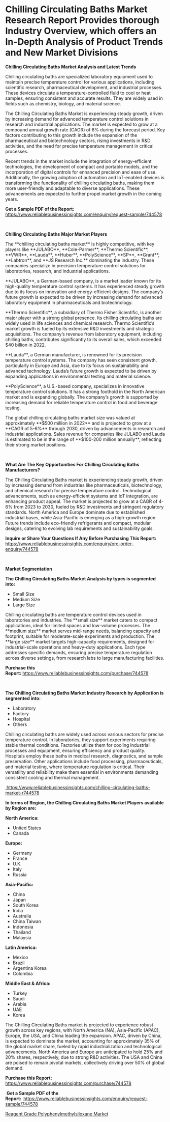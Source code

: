 <p><h1>Chilling Circulating Baths Market Research Report Provides thorough Industry Overview, which offers an In-Depth Analysis of Product Trends and New Market Divisions</h1></p><p><strong>Chilling Circulating Baths Market Analysis and Latest Trends</strong></p>
<p><p>Chilling circulating baths are specialized laboratory equipment used to maintain precise temperature control for various applications, including scientific research, pharmaceutical development, and industrial processes. These devices circulate a temperature-controlled fluid to cool or heat samples, ensuring consistent and accurate results. They are widely used in fields such as chemistry, biology, and material science.</p><p>The Chilling Circulating Baths Market is experiencing steady growth, driven by increasing demand for advanced temperature control solutions in research and industrial applications. The market is expected to grow at a compound annual growth rate (CAGR) of 6% during the forecast period. Key factors contributing to this growth include the expansion of the pharmaceutical and biotechnology sectors, rising investments in R&D activities, and the need for precise temperature management in critical processes.</p><p>Recent trends in the market include the integration of energy-efficient technologies, the development of compact and portable models, and the incorporation of digital controls for enhanced precision and ease of use. Additionally, the growing adoption of automation and IoT-enabled devices is transforming the functionality of chilling circulating baths, making them more user-friendly and adaptable to diverse applications. These advancements are expected to further propel market growth in the coming years.</p></p>
<p><strong>Get a Sample PDF of the Report:&nbsp;</strong> <a href="https://www.reliablebusinessinsights.com/enquiry/request-sample/744578?utm_campaign=112&utm_medium=2&utm_source=Github&utm_content=ia&utm_term=20012025&utm_id=chilling-circulating-baths">https://www.reliablebusinessinsights.com/enquiry/request-sample/744578</a></p>
<p>&nbsp;</p>
<p><strong>Chilling Circulating Baths Major Market Players</strong></p>
<p><p>The **chilling circulating baths market** is highly competitive, with key players like **JULABO**, **Cole-Parmer**, **Thermo Scientific**, **VWR**, **Lauda**, **Huber**, **PolyScience**, **SP**, **Grant**, **Labtron**, and **JS Research Inc.** dominating the industry. These companies specialize in precision temperature control solutions for laboratories, research, and industrial applications.</p><p>**JULABO**, a German-based company, is a market leader known for its high-quality temperature control systems. It has experienced steady growth due to its focus on innovation and energy-efficient designs. The company’s future growth is expected to be driven by increasing demand for advanced laboratory equipment in pharmaceuticals and biotechnology.</p><p>**Thermo Scientific**, a subsidiary of Thermo Fisher Scientific, is another major player with a strong global presence. Its chilling circulating baths are widely used in life sciences and chemical research. Thermo Scientific’s market growth is fueled by its extensive R&D investments and strategic acquisitions. The company’s revenue from laboratory equipment, including chilling baths, contributes significantly to its overall sales, which exceeded $40 billion in 2022.</p><p>**Lauda**, a German manufacturer, is renowned for its precision temperature control systems. The company has seen consistent growth, particularly in Europe and Asia, due to its focus on sustainability and advanced technology. Lauda’s future growth is expected to be driven by expanding applications in environmental testing and material science.</p><p>**PolyScience**, a U.S.-based company, specializes in innovative temperature control solutions. It has a strong foothold in the North American market and is expanding globally. The company’s growth is supported by increasing demand for reliable temperature control in food and beverage testing.</p><p>The global chilling circulating baths market size was valued at approximately **$500 million in 2022** and is projected to grow at a **CAGR of 5-6%** through 2030, driven by advancements in research and industrial applications. Sales revenue for companies like JULABO and Lauda is estimated to be in the range of **$100-200 million annually**, reflecting their strong market positions.</p></p>
<p>&nbsp;</p>
<p><strong>What Are The Key Opportunities For Chilling Circulating Baths Manufacturers?</strong></p>
<p><p>The Chilling Circulating Baths market is experiencing steady growth, driven by increasing demand from industries like pharmaceuticals, biotechnology, and chemical research for precise temperature control. Technological advancements, such as energy-efficient systems and IoT integration, are enhancing product appeal. The market is projected to grow at a CAGR of 4-6% from 2023 to 2030, fueled by R&D investments and stringent regulatory standards. North America and Europe dominate due to established industrial bases, while Asia-Pacific is emerging as a high-growth region. Future trends include eco-friendly refrigerants and compact, modular designs, catering to evolving lab requirements and sustainability goals.</p></p>
<p><strong>Inquire or Share Your Questions If Any Before Purchasing This Report:</strong> <a href="https://www.reliablebusinessinsights.com/enquiry/pre-order-enquiry/744578?utm_campaign=112&utm_medium=2&utm_source=Github&utm_content=ia&utm_term=20012025&utm_id=chilling-circulating-baths">https://www.reliablebusinessinsights.com/enquiry/pre-order-enquiry/744578</a></p>
<p>&nbsp;</p>
<p><strong>Market Segmentation</strong></p>
<p><strong>The Chilling Circulating Baths Market Analysis by types is segmented into:</strong></p>
<p><ul><li>Small Size</li><li>Medium Size</li><li>Large Size</li></ul></p>
<p><p>Chilling circulating baths are temperature control devices used in laboratories and industries. The **small size** market caters to compact applications, ideal for limited spaces and low-volume processes. The **medium size** market serves mid-range needs, balancing capacity and footprint, suitable for moderate-scale experiments and production. The **large size** market targets high-capacity requirements, designed for industrial-scale operations and heavy-duty applications. Each type addresses specific demands, ensuring precise temperature regulation across diverse settings, from research labs to large manufacturing facilities.</p></p>
<p><strong>Purchase this Report:&nbsp;</strong><a href="https://www.reliablebusinessinsights.com/purchase/744578?utm_campaign=112&utm_medium=2&utm_source=Github&utm_content=ia&utm_term=20012025&utm_id=chilling-circulating-baths">https://www.reliablebusinessinsights.com/purchase/744578</a></p>
<p>&nbsp;</p>
<p><strong>The Chilling Circulating Baths Market Industry Research by Application is segmented into:</strong></p>
<p><ul><li>Laboratory</li><li>Factory</li><li>Hospital</li><li>Others</li></ul></p>
<p><p>Chilling circulating baths are widely used across various sectors for precise temperature control. In laboratories, they support experiments requiring stable thermal conditions. Factories utilize them for cooling industrial processes and equipment, ensuring efficiency and product quality. Hospitals employ these baths in medical research, diagnostics, and sample preservation. Other applications include food processing, pharmaceuticals, and material testing, where temperature regulation is critical. Their versatility and reliability make them essential in environments demanding consistent cooling and thermal management.</p></p>
<p><a href="https://www.reliablebusinessinsights.com/chilling-circulating-baths-market-r744578?utm_campaign=112&utm_medium=2&utm_source=Github&utm_content=ia&utm_term=20012025&utm_id=chilling-circulating-baths">&nbsp;https://www.reliablebusinessinsights.com/chilling-circulating-baths-market-r744578</a></p>
<p><strong>In terms of Region, the Chilling Circulating Baths Market Players available by Region are:</strong></p>
<p>
    <p> <strong> North America: </strong>
        <ul>
            <li>United States</li>
            <li>Canada</li>
        </ul>
        </p> 
    <p> <strong> Europe: </strong>
        <ul>
            <li>Germany</li>
            <li>France</li>
            <li>U.K.</li>
            <li>Italy</li>
            <li>Russia</li>
        </ul>
        </p> 
    <p> <strong> Asia-Pacific: </strong>
        <ul>
            <li>China</li>
            <li>Japan</li>
            <li>South Korea</li>
            <li>India</li>
            <li>Australia</li>
            <li>China Taiwan</li>
            <li>Indonesia</li>
            <li>Thailand</li>
            <li>Malaysia</li>
        </ul>
        </p> 
    <p> <strong> Latin America: </strong>
        <ul>
            <li>Mexico</li>
            <li>Brazil</li>
            <li>Argentina Korea</li>
            <li>Colombia</li>
        </ul>
        </p> 
    <p> <strong> Middle East & Africa: </strong>
        <ul>
            <li>Turkey</li>
            <li>Saudi</li>
            <li>Arabia</li>
            <li>UAE</li>
            <li>Korea</li>
        </ul>
    </p>
    </p>
<p><p>The Chilling Circulating Baths market is projected to experience robust growth across key regions, with North America (NA), Asia-Pacific (APAC), Europe, the USA, and China leading the expansion. APAC, driven by China, is expected to dominate the market, accounting for approximately 35% of the global market share, fueled by rapid industrialization and technological advancements. North America and Europe are anticipated to hold 25% and 20% shares, respectively, due to strong R&D activities. The USA and China are poised to remain pivotal markets, collectively driving over 50% of global demand.</p></p>
<p><strong>Purchase this Report: </strong><a href="https://www.reliablebusinessinsights.com/purchase/744578?utm_campaign=112&utm_medium=2&utm_source=Github&utm_content=ia&utm_term=20012025&utm_id=chilling-circulating-baths">https://www.reliablebusinessinsights.com/purchase/744578</a></p>
<p>&nbsp;<strong>Get a Sample PDF of the Report:&nbsp;&nbsp;</strong><a href="https://www.reliablebusinessinsights.com/enquiry/request-sample/744578?utm_campaign=112&utm_medium=2&utm_source=Github&utm_content=ia&utm_term=20012025&utm_id=chilling-circulating-baths">https://www.reliablebusinessinsights.com/enquiry/request-sample/744578</a></p>
<p><strong></strong></p>
<p><p><a href="https://github.com/mezokathleen834/Market-Research-Report-List-1/blob/main/reagent-grade-polyphenylmethylsiloxane-market.md?utm_campaign=112&utm_medium=2&utm_source=Github&utm_content=ia&utm_term=20012025&utm_id=chilling-circulating-baths">Reagent Grade Polyphenylmethylsiloxane Market</a></p></p>